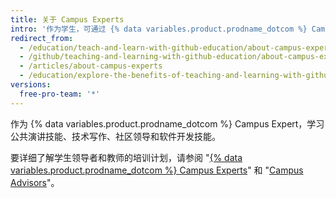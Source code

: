 ```yaml
---
title: 关于 Campus Experts
intro: '作为学生，可通过 {% data variables.product.prodname_dotcom %} Campus Experts 培训学习必要的技能来构建学校的技术社区和实际作品集。'
redirect_from:
  - /education/teach-and-learn-with-github-education/about-campus-experts
  - /github/teaching-and-learning-with-github-education/about-campus-experts
  - /articles/about-campus-experts
  - /education/explore-the-benefits-of-teaching-and-learning-with-github-education/about-campus-experts
versions:
  free-pro-team: '*'
---
```


作为 {% data variables.product.prodname_dotcom %} Campus Expert，学习公共演讲技能、技术写作、社区领导和软件开发技能。

要详细了解学生领导者和教师的培训计划，请参阅 "[{% data variables.product.prodname_dotcom %} Campus Experts](https://education.github.com/students/experts)" 和 "[Campus Advisors](https://education.github.com/teachers/advisors)"。
